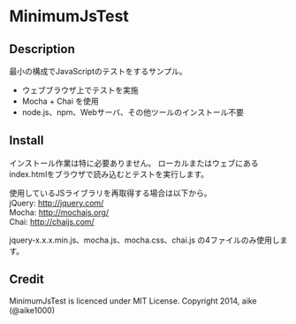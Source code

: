 MinimumJsTest
====

## Description

最小の構成でJavaScriptのテストをするサンプル。

- ウェブブラウザ上でテストを実施
- Mocha + Chai を使用
- node.js、npm、Webサーバ、その他ツールのインストール不要

## Install
インストール作業は特に必要ありません。
ローカルまたはウェブにあるindex.htmlをブラウザで読み込むとテストを実行します。

使用しているJSライブラリを再取得する場合は以下から。  
jQuery: http://jquery.com/  
Mocha: http://mochajs.org/  
Chai: http://chaijs.com/

jquery-x.x.x.min.js、mocha.js、mocha.css、chai.js の4ファイルのみ使用します。

## Credit

MinimumJsTest is licenced under MIT License. Copyright 2014, aike (@aike1000)
